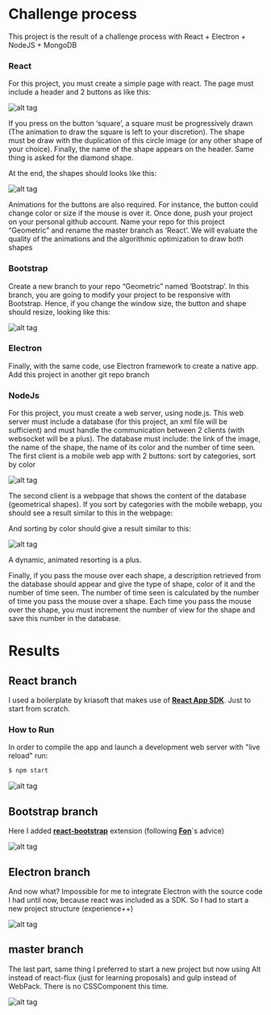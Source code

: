 # Challenge process

This project is the result of a challenge process with React + Electron + NodeJS + MongoDB

### React

For this project, you must create a simple page with react. The page must include a header and 2
buttons as like this:

![alt tag](https://raw.githubusercontent.com/migueloop/1streaction/master/chall_imgs/img11.png)

If you press on the button ‘square’, a square must be progressively drawn (The animation to draw
the square is left to your discretion). The shape must be draw with the duplication of this circle
image (or any other shape of your choice). Finally, the name of the shape appears on the header.
Same thing is asked for the diamond shape.

At the end, the shapes should looks like this:


![alt tag](https://raw.githubusercontent.com/migueloop/1streaction/master/chall_imgs/img22.png)

Animations for the buttons are also required. For instance, the button could change color or size if
the mouse is over it. Once done, push your project on your personal github account. Name your
repo for this project “Geometric” and rename the master branch as ‘React’. We will evaluate the
quality of the animations and the algorithmic optimization to draw both shapes

### Bootstrap

Create a new branch to your repo “Geometric” named ‘Bootstrap’. In this branch, you are going to
modify your project to be responsive with Bootstrap. Hence, if you change the window size, the
button and shape should resize, looking like this:


![alt tag](https://raw.githubusercontent.com/migueloop/1streaction/master/chall_imgs/img33.png)


### Electron

Finally, with the same code, use Electron framework to create a native app. Add this project in another git repo branch

### NodeJs

For this project, you must create a web server, using node.js. This web server must include a database (for this project, an xml file will be sufficient) and must handle the communication between 2 clients (with websocket will be a plus). The database must include: the link of the image, the name of the shape, the name of its color and the number of time seen. The first client is a mobile web app with 2 buttons: sort by categories, sort by color

![alt tag](https://raw.githubusercontent.com/migueloop/1streaction/master/chall_imgs/img4.png)


The second client is a webpage that shows the content of the database (geometrical shapes). If you sort by categories with the mobile webapp, you should see a result similar to this in the webpage:

And sorting by color should give a result similar to this:

![alt tag](https://raw.githubusercontent.com/migueloop/1streaction/master/chall_imgs/img5.png)

A dynamic, animated resorting is a plus.

Finally, if you pass the mouse over each shape, a description retrieved from the database should appear and give the type of shape, color of it and the number of time seen. The number of time seen is calculated by the number of time you pass the mouse over a shape. Each time you pass the mouse over the shape, you must increment the number of view for the shape and save this
number in the database.

# Results

## React branch
I used a boilerplate by kriasoft that makes use of  **[React App SDK](https://github.com/kriasoft/react-app)**. Just to start from scratch.

### How to Run
In order to compile the app and launch a development web server with "live reload" run:

```sh
$ npm start
```

![alt tag](https://raw.githubusercontent.com/migueloop/1streaction/master/chall_imgs/img6.png)

## Bootstrap branch
Here I added **[react-bootstrap](https://react-bootstrap.github.io/)** extension (following **[Fon](https://github.com/alfonsoperez)**´s advice)

![alt tag](https://raw.githubusercontent.com/migueloop/1streaction/master/chall_imgs/img7.png)

## Electron branch
And now what? Impossible for me to integrate Electron with the source code I had until now, because react was included as a SDK. So I had to start a new project structure (experience++)

![alt tag](https://raw.githubusercontent.com/migueloop/1streaction/master/chall_imgs/img8.png)

## master branch
The last part, same thing I preferred to start a new project but now using Alt instead of react-flux (just for learning proposals) and gulp instead of WebPack. There is no CSSComponent this time.

![alt tag](https://raw.githubusercontent.com/migueloop/1streaction/master/chall_imgs/img9.png)
